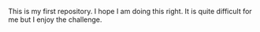 This is my first repository. I hope I am doing this right. It is quite difficult for me but I enjoy the challenge. 